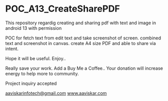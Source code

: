 # POC_A13_CreateSharePDF
This repository regardig creating and sharing pdf with text and image in android 13 with permission

POC for fetch text from edit text and take screenshot of screen.
combined text and screenshot in canvas.
create A4 size PDF and able to share via intent.

Hope it will be useful.
Enjoy..

Really save your work.
Add a Buy Me a Coffee..
Your donation will increase energy to help more to community.

Project inquiry accepted

aaviskarinfotech@gmail.com
www.aaviskar.com